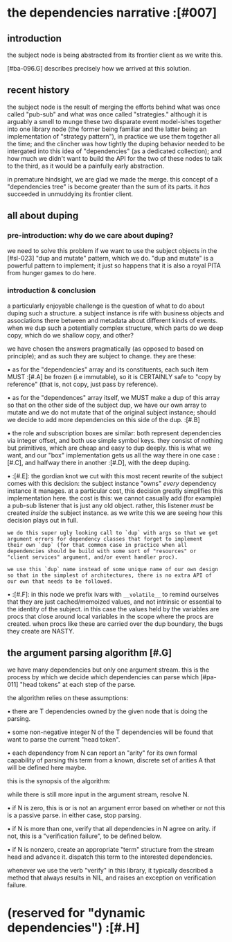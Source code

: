 # the dependencies narrative :[#007]

## introduction

the subject node is being abstracted from its frontier client as we
write this.

[#ba-096.G] describes precisely how we arrived at this solution.




## recent history

the subject node is the result of merging the efforts behind what was
once called "pub-sub" and what was once called "strategies." although it
is arguably a smell to munge these two disparate event model-ishes
together into one library node (the former being familiar and the
latter being an implementation of "strategy pattern"), in practice we
use them together all the time; and the clincher was how tightly the
duping behavior needed to be intergated into this idea of "dependencies"
(as a dedicated collection); and how much we didn't want to build the
API for the two of these nodes to talk to the third, as it would be a
painfully early abstraction.

in premature hindsight, we are glad we made the merge. this concept of a
"dependencies tree" is become greater than the sum of its parts. it *has*
succeeded in unmuddying its frontier client.




## all about duping


### pre-introduction: why do we care about duping?

we need to solve this problem if we want to use the subject objects in
the [#sl-023] "dup and mutate" pattern, which we do. "dup and mutate" is
a powerful pattern to implement; it just so happens that it is also a
royal PITA from hunger games to do here.


### introduction & conclusion

a particularly enjoyable challenge is the question of what to do about
duping such a structure. a subject instance is rife with business
objects and associations there between and metadata about different kinds
of events. when we dup such a potentially complex structure, which parts
do we deep copy, which do we shallow copy, and other?

we have chosen the answers pragmatically (as opposed to based on
principle); and as such they are subject to change. they are these:

  • as for the "dependencies" array and its constituents, each such
    item MUST :[#.A] be frozen (i.e immutable), so it is CERTAINLY
    safe to "copy by reference" (that is, not copy, just pass by
    reference).

  • as for the "dependences" array itself, we MUST make a dup of
    this array so that on the other side of the subject dup, we have
    our own array to mutate and we do not mutate that of the original
    subject instance; should we decide to add more dependencies on this
    side of the dup. :[#.B]

  • the role and subscription boxes are similar: both represent
    dependencies via integer offset, and both use simple symbol keys.
    they consist of nothing but primitives, which are cheap and easy to
    dup deeply. this is what we want, and our "box" implementation gets us
    all the way there in one case :[#.C], and halfway there in another
    :[#.D], with the deep duping.

  • :[#.E]: the gordian knot we cut with this most recent rewrite of the
    subject comes with this decision: the subject instance "owns"
    *every* dependency instance it manages. at a particular cost, this
    decision greatly simplifies this implementation here. the cost is
    this: we cannot casually add (for example) a pub-sub listener that
    is just any old object. rather, this listener *must* be created
    *inside* the subject instance. as we write this we are seeing how
    this decision plays out in full.

    we do this super ugly looking call to `dup` with args so that we get
    argument errors for dependency classes that forget to implement
    their own `dup` (for that common case in practice when all
    dependencies should be build with some sort of "resources" or
    "client services" argument, and/or event handler proc).

    we use this `dup` name instead of some unique name of our own design
    so that in the simplest of architectures, there is no extra API of
    our own that needs to be followed.

  • :[#.F]: in this node we prefix ivars with `__volatile__` to remind
    ourselves that they are just cached/memoized values, and not
    intrinsic or essential to the identity of the subject. in this case
    the values held by the variables are procs that close around local
    variables in the scope where the procs are created. when procs like
    these are carried over the dup boundary, the bugs they create are
    NASTY.



## the argument parsing algorithm [#.G]

we have many dependencies but only one argument stream. this is the
process by which we decide which dependencies can parse which [#pa-011]
"head tokens" at each step of the parse.

the algorithm relies on these assumptions:

  • there are T dependencies owned by the given node that is
    doing the parsing.

  • some non-negative integer N of the T dependencies will be found
    that want to parse the current "head token".

  • each dependency from N can report an "arity" for its own formal
    capability of parsing this term from a known, discrete set of
    arities A that will be defined here maybe.

this is the synopsis of the algorithm:

  while there is still more input in the argument stream, resolve N.

  • if N is zero, this is or is not an argument error based on whether
    or not this is a passive parse. in either case, stop parsing.

  • if N is more than one, verify that all dependencies in N agree
    on arity. if not, this is a "verification failure", to be defined
    below.

  • if N is nonzero, create an appropriate "term" structure from the
    stream head and advance it. dispatch this term to the interested
    dependencies.

whenever we use the verb "verify" in this library, it typically
described a method that always results in NIL, and raises an exception
on verification failure.




# (reserved for "dynamic dependencies") :[#.H]
